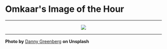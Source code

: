 # Omkaar's Image of the Hour

---

<div align="center">

<a href="https://unsplash.com/photos/the-manhattan-bridge-spans-a-shimmering-waterway-frputHdEZS0">
  <img src="https://images.unsplash.com/photo-1751510288461-2d088d6bf76d?crop=entropy&cs=tinysrgb&fit=max&fm=jpg&ixid=M3w3NjA2Nzh8MHwxfHJhbmRvbXx8fHx8fHx8fDE3NTI4MDc2MDB8&ixlib=rb-4.1.0&q=80&w=1080" style="max-width:100%; height:auto;">
</a>



</div>

---

**Photo by** [Danny Greenberg](https://unsplash.com/@by_danny_g) **on Unsplash**
